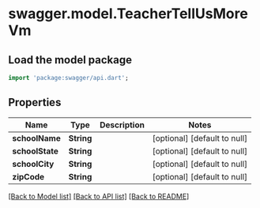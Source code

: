 # swagger.model.TeacherTellUsMoreVm

## Load the model package
```dart
import 'package:swagger/api.dart';
```

## Properties
Name | Type | Description | Notes
------------ | ------------- | ------------- | -------------
**schoolName** | **String** |  | [optional] [default to null]
**schoolState** | **String** |  | [optional] [default to null]
**schoolCity** | **String** |  | [optional] [default to null]
**zipCode** | **String** |  | [optional] [default to null]

[[Back to Model list]](../README.md#documentation-for-models) [[Back to API list]](../README.md#documentation-for-api-endpoints) [[Back to README]](../README.md)


